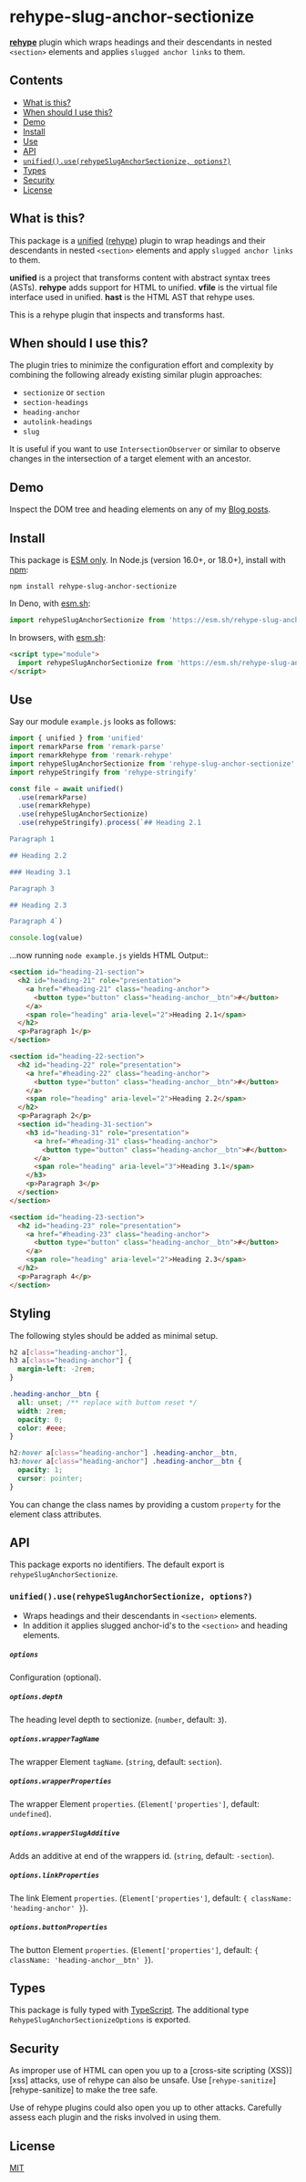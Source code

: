 # rehype-slug-anchor-sectionize

**[rehype](https://github.com/rehypejs/rehype)** plugin which wraps headings and their descendants in nested `<section>` elements and applies `slugged anchor links` to them.

## Contents

- [What is this?](#what-is-this)
- [When should I use this?](#when-should-i-use-this)
- [Demo](#demo)
- [Install](#install)
- [Use](#use)
- [API](#api)
- [`unified().use(rehypeSlugAnchorSectionize, options?)`](#unifieduserehypesluganchorsectionize-options)
- [Types](#types)
- [Security](#security)
- [License](#license)

## What is this?

This package is a [unified](https://github.com/unifiedjs/unified) ([rehype](https://github.com/rehypejs/rehype)) plugin to wrap headings and their descendants in nested `<section>` elements and apply `slugged anchor links` to them.

**unified** is a project that transforms content with abstract syntax trees
(ASTs).
**rehype** adds support for HTML to unified.
**vfile** is the virtual file interface used in unified.
**hast** is the HTML AST that rehype uses.

This is a rehype plugin that inspects and transforms hast.

## When should I use this?

The plugin tries to minimize the configuration effort and complexity by combining the following already existing similar plugin approaches:

- `sectionize` or `section`
- `section-headings`
- `heading-anchor`
- `autolink-headings`
- `slug`

It is useful if you want to use `IntersectionObserver` or similar to observe changes in the intersection of a target element with an ancestor.

## Demo

Inspect the DOM tree and heading elements on any of my [Blog posts](https://jrson.me/blog/).

## Install

This package is [ESM only](https://gist.github.com/sindresorhus/a39789f98801d908bbc7ff3ecc99d99c).
In Node.js (version 16.0+, or 18.0+), install with [npm](https://docs.npmjs.com/cli/install):

```shell
npm install rehype-slug-anchor-sectionize
```

In Deno, with [esm.sh](https://esm.sh/):

```ts
import rehypeSlugAnchorSectionize from 'https://esm.sh/rehype-slug-anchor-sectionize'
```

In browsers, with [esm.sh](https://esm.sh/):

```html
<script type="module">
  import rehypeSlugAnchorSectionize from 'https://esm.sh/rehype-slug-anchor-sectionize?bundle'
</script>
```

## Use

Say our module `example.js` looks as follows:

```ts
import { unified } from 'unified'
import remarkParse from 'remark-parse'
import remarkRehype from 'remark-rehype'
import rehypeSlugAnchorSectionize from 'rehype-slug-anchor-sectionize'
import rehypeStringify from 'rehype-stringify'

const file = await unified()
  .use(remarkParse)
  .use(remarkRehype)
  .use(rehypeSlugAnchorSectionize)
  .use(rehypeStringify).process(`## Heading 2.1

Paragraph 1

## Heading 2.2

### Heading 3.1

Paragraph 3

## Heading 2.3

Paragraph 4`)

console.log(value)
```

…now running `node example.js` yields HTML Output::

```html
<section id="heading-21-section">
  <h2 id="heading-21" role="presentation">
    <a href="#heading-21" class="heading-anchor">
      <button type="button" class="heading-anchor__btn">#</button>
    </a>
    <span role="heading" aria-level="2">Heading 2.1</span>
  </h2>
  <p>Paragraph 1</p>
</section>

<section id="heading-22-section">
  <h2 id="heading-22" role="presentation">
    <a href="#heading-22" class="heading-anchor">
      <button type="button" class="heading-anchor__btn">#</button>
    </a>
    <span role="heading" aria-level="2">Heading 2.2</span>
  </h2>
  <p>Paragraph 2</p>
  <section id="heading-31-section">
    <h3 id="heading-31" role="presentation">
      <a href="#heading-31" class="heading-anchor">
        <button type="button" class="heading-anchor__btn">#</button>
      </a>
      <span role="heading" aria-level="3">Heading 3.1</span>
    </h3>
    <p>Paragraph 3</p>
  </section>
</section>

<section id="heading-23-section">
  <h2 id="heading-23" role="presentation">
    <a href="#heading-23" class="heading-anchor">
      <button type="button" class="heading-anchor__btn">#</button>
    </a>
    <span role="heading" aria-level="2">Heading 2.3</span>
  </h2>
  <p>Paragraph 4</p>
</section>
```

## Styling

The following styles should be added as minimal setup.

```css
h2 a[class="heading-anchor"],
h3 a[class="heading-anchor"] {
  margin-left: -2rem;
}

.heading-anchor__btn {
  all: unset; /** replace with buttom reset */
  width: 2rem;
  opacity: 0;
  color: #eee;
}

h2:hover a[class="heading-anchor"] .heading-anchor__btn,
h3:hover a[class="heading-anchor"] .heading-anchor__btn {
  opacity: 1;
  cursor: pointer;
}
```

You can change the class names by providing a custom `property` for the element class attributes.

## API

This package exports no identifiers.
The default export is `rehypeSlugAnchorSectionize`.

### `unified().use(rehypeSlugAnchorSectionize, options?)`

- Wraps headings and their descendants in `<section>` elements.
- In addition it applies slugged anchor-id's to the `<section>` and heading elements.

##### `options`

Configuration (optional).

##### `options.depth`

The heading level depth to sectionize. (`number`, default: `3`).

##### `options.wrapperTagName`

The wrapper Element `tagName`. (`string`, default: `section`).

##### `options.wrapperProperties`

The wrapper Element `properties`. (`Element['properties']`, default: `undefined`).

##### `options.wrapperSlugAdditive`

Adds an additive at end of the wrappers id. (`string`, default: `-section`).

##### `options.linkProperties`

The link Element `properties`. (`Element['properties']`, default: `{ className: 'heading-anchor' }`).

##### `options.buttonProperties`

The button Element `properties`. (`Element['properties']`, default: `{ className: 'heading-anchor__btn' }`).

## Types

This package is fully typed with [TypeScript](https://www.typescriptlang.org/).
The additional type `RehypeSlugAnchorSectionizeOptions` is exported.

## Security

As improper use of HTML can open you up to a [cross-site scripting (XSS)][xss]
attacks, use of rehype can also be unsafe.
Use [`rehype-sanitize`][rehype-sanitize] to make the tree safe.

Use of rehype plugins could also open you up to other attacks.
Carefully assess each plugin and the risks involved in using them.

## License

[MIT](./LICENSE.md)
